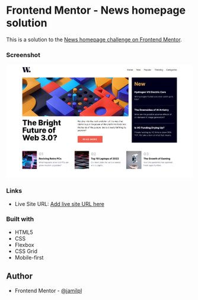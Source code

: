 # Frontend Mentor - News homepage solution

This is a solution to the [News homepage challenge on Frontend Mentor](https://www.frontendmentor.io/challenges/news-homepage-H6SWTa1MFl).

### Screenshot

![](./design/solution-news-homepage.jpg)

### Links

- Live Site URL: [Add live site URL here](https://your-live-site-url.com)

### Built with

- HTML5
- CSS
- Flexbox
- CSS Grid
- Mobile-first

## Author

- Frontend Mentor - [@jamilpl](https://www.frontendmentor.io/profile/jamilpl)

